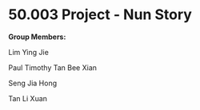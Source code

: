 # 50.003 Project - Nun Story
**Group Members:**

Lim Ying Jie

Paul Timothy Tan Bee Xian

Seng Jia Hong

Tan Li Xuan
